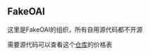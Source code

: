 ## FakeOAI

这里是FakeOAI的组织，所有自用源代码都不开源

需要源代码可以查看这个[仓库](https://github.com/FakeOAI/sell_source_code)的价格表
